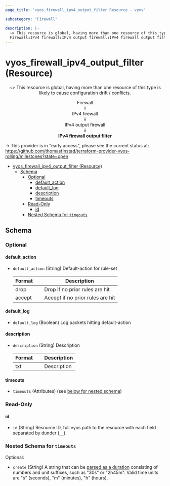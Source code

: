 ```yaml
---
page_title: "vyos_firewall_ipv4_output_filter Resource - vyos"

subcategory: "Firewall"

description: |-
  ~> This resource is global, having more than one resource of this type is likely to cause configuration drift / conflicts.
  Firewall⯯IPv4 firewall⯯IPv4 output firewall⯯IPv4 firewall output filter
---
```


# vyos_firewall_ipv4_output_filter (Resource)
<center>

~> This resource is global, having more than one resource of this type is likely to cause configuration drift / conflicts.

Firewall  
⯯  
IPv4 firewall  
⯯  
IPv4 output firewall  
⯯  
**IPv4 firewall output filter**


</center>

-> This provider is in "early access", please see the current status at: https://github.com/thomasfinstad/terraform-provider-vyos-rolling/milestones?state=open

<!--TOC-->

- [vyos_firewall_ipv4_output_filter (Resource)](#vyos_firewall_ipv4_output_filter-resource)
  - [Schema](#schema)
    - [Optional](#optional)
      - [default_action](#default_action)
      - [default_log](#default_log)
      - [description](#description)
      - [timeouts](#timeouts)
    - [Read-Only](#read-only)
      - [id](#id)
    - [Nested Schema for `timeouts`](#nested-schema-for-timeouts)

<!--TOC-->

<!-- schema generated by tfplugindocs -->
## Schema

### Optional

#### default_action
- `default_action` (String) Default-action for rule-set

    |  Format  &emsp;|  Description                       |
    |----------|------------------------------------|
    |  drop    &emsp;|  Drop if no prior rules are hit    |
    |  accept  &emsp;|  Accept if no prior rules are hit  |
#### default_log
- `default_log` (Boolean) Log packets hitting default-action
#### description
- `description` (String) Description

    |  Format  &emsp;|  Description  |
    |----------|---------------|
    |  txt     &emsp;|  Description  |
#### timeouts
- `timeouts` (Attributes) (see [below for nested schema](#nestedatt--timeouts))

### Read-Only

#### id
- `id` (String) Resource ID, full vyos path to the resource with each field separated by dunder (`__`).

<a id="nestedatt--timeouts"></a>
### Nested Schema for `timeouts`

Optional:

- `create` (String) A string that can be [parsed as a duration](https://pkg.go.dev/time#ParseDuration) consisting of numbers and unit suffixes, such as &#34;30s&#34; or &#34;2h45m&#34;. Valid time units are &#34;s&#34; (seconds), &#34;m&#34; (minutes), &#34;h&#34; (hours).
